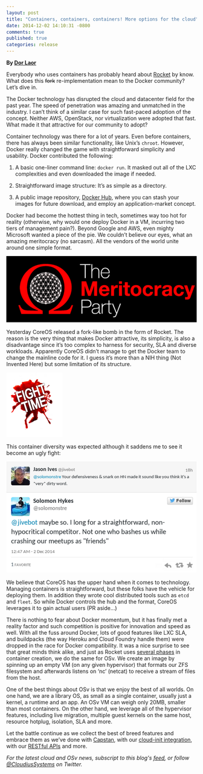 ```yaml
---
layout: post
title: "Containers, containers, containers! More options for the cloud"
date: 2014-12-02 14:10:31 -0800
comments: true
published: true
categories: release
---
```


**By [Dor Laor](https://twitter.com/DorLaor/)**

Everybody who uses containers has probably heard about [Rocket](https://coreos.com/blog/rocket) by know. What does this <strike>fork</strike> re-implementation mean to the Docker community? Let’s dive in.

The Docker technology has disrupted the cloud and datacenter field for the past year. The speed of penetration was amazing and unmatched in the industry. I can’t think of a similar case for such fast-paced adoption of the concept. Neither AWS, OpenStack, nor virtualization were adopted that fast. What made it that attractive for our community to adopt?

Container technology was there for a lot of years. Even before containers, there has always been similar functionality, like Unix’s `chroot`. However, Docker really changed the game with straightforward simplicity and usability. Docker contributed the following:

 1.  A basic one-liner command line: `docker run`. It masked out all of the LXC complexities and even downloaded the image if needed.

 2. Straightforward image structure: It’s as simple as a directory.

 3. A public image repository, [Docker Hub](https://hub.docker.com/), where you can stash your images for future download, and employ an application-market concept.

Docker had become the hottest thing in tech, sometimes way too hot for reality (otherwise, why would one deploy Docker in a VM, incurring two tiers of management pain?). Beyond Google and AWS, even mighty Microsoft wanted a piece of the pie. We couldn’t believe our eyes, what an amazing meritocracy (no sarcasm). All the vendors of the world unite around one simple format.

![](/images/meritocracy.png)

Yesterday CoreOS released a fork-like bomb in the form of Rocket. The reason 
is the very thing that makes Docker attractive, its simplicity, is also a disadvantage since it’s too complex to harness for security, SLA and diverse workloads.  Apparently CoreOS didn’t manage to get the Docker team to change the mainline code for it.  I guess it’s more than a NIH thing (Not Invented Here) but some limitation of its structure.

![](/images/fight-time.png)

This container diversity was expected although it saddens me to see it become an ugly fight:

![Twitter thread](/images/docker-thread.png)


We believe that CoreOS has the upper hand when it comes to technology. Managing containers is straightforward, but these folks have the vehicle for deploying them. In addition they wrote cool distributed tools such as `etcd` and `fleet`. So while Docker controls the hub and the format, CoreOS leverages it to gain actual users (PR aside...)

There is nothing to fear about Docker momentum, but it has finally met a reality factor and such competition is positive for innovation and speed as well. With all the fuss around Docker, lots of good features like LXC SLA, and buildpacks (the way Heroku and Cloud Foundry handle them) were dropped in the race for Docker compatibility. It was a nice surprise to see that great minds think alike, and just as Rocket uses [several phases](https://github.com/coreos/rocket) in container creation, we do the same for OSv. We create an image by spinning up an empty VM (on any given hypervisor) that formats our ZFS filesystem and afterwards listens on ‘nc’ (netcat) to receive a stream of files from the host.

One of the best things about OSv is that we enjoy the best of all worlds. On one hand, we are a library OS, as small as a single container, usually just a kernel, a runtime and an app. An OSv VM can weigh only 20MB, smaller than most containers. On the other hand, we leverage all of the hypervisor features, including live migration, multiple guest kernels on the same host, resource hotplug, isolation, SLA and more.

Let the battle continue as we collect the best of breed features and embrace them as we’ve done with [Capstan](http://osv.io/capstan/), with our [cloud-init integration](http://osv.io/blog/blog/2014/08/28/wiki-watch-cloud-init/), with our [RESTful APIs](http://osv.io/manageability/) and more.
 
*For the latest cloud and OSv news, subscript to this blog's [feed](http://osv.io/blog/atom.xml), or follow [@CloudiusSystems](https://twitter.com/CloudiusSystems) on Twitter.*
